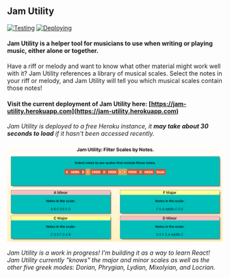 ## Jam Utility 
[![Testing](https://github.com/zhanknight/jam-utility/actions/workflows/integrate.yml/badge.svg)](https://github.com/zhanknight/jam-utility/actions/workflows/integrate.yml) [![Deploying](https://github.com/zhanknight/jam-utility/actions/workflows/deploy.yml/badge.svg)](https://github.com/zhanknight/jam-utility/actions/workflows/deploy.yml)
#### Jam Utility is a helper tool for musicians to use when writing or playing music, either alone or together. 
Have a riff or melody and want to know what other material might work well with it? 
Jam Utility references a library of musical scales. Select the notes in your riff or melody, and Jam Utility will tell you which musical scales contain those notes! 

#### Visit the current deployment of Jam Utility here: [https://jam-utility.herokuapp.com](https://jam-utility.herokuapp.com)
*Jam Utility is deployed to a free Heroku instance, it **may take about 30 seconds to load** if it hasn't been accessed recently.*


![Image of Jam Utility](public/JamUtilityScreenshot.png)

*Jam Utility is a work in progress! I'm building it as a way to learn React!*
*Jam Utility currently "knows" the major and minor scales as well as the other five greek modes: Dorian, Phrygian, Lydian, Mixolyian, and Locrian.*

